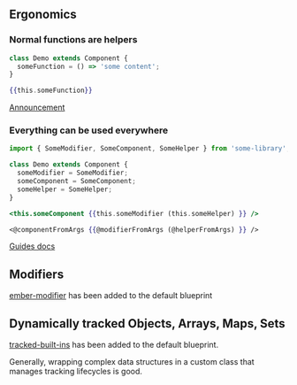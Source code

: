 ## Ergonomics

### Normal functions are helpers

```js
class Demo extends Component {
  someFunction = () => 'some content';
}
```
```hbs
{{this.someFunction}}
```

[Announcement](https://blog.emberjs.com/plain-old-functions-as-helpers/)

### Everything can be used everywhere

```js
import { SomeModifier, SomeComponent, SomeHelper } from 'some-library';

class Demo extends Component {
  someModifier = SomeModifier;
  someComponent = SomeComponent;
  someHelper = SomeHelper;
}
```
```hbs
<this.someComponent {{this.someModifier (this.someHelper) }} />

<@componentFromArgs {{@modifierFromArgs (@helperFromArgs) }} />
```

[Guides docs](https://guides.emberjs.com/release/in-depth-topics/rendering-values/)

## Modifiers

[ember-modifier](https://github.com/ember-modifier/ember-modifier) has been added to the default blueprint

## Dynamically tracked Objects, Arrays, Maps, Sets

[tracked-built-ins](https://github.com/tracked-tools/tracked-built-ins) has been added to the default blueprint.

Generally, wrapping complex data structures in a custom class that manages tracking lifecycles is good.
